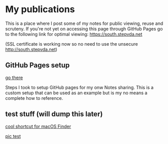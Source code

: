 # My publications #

This is a place where I post some of my notes for public viewing, reuse and scruteny.
If you're not yet on accessing this page through GitHub Pages go to the following link for optimal viewing:
<https://south.stepvda.net>

(SSL certificate is working now so no need to use the unsecure <http://south.stepvda.net>)


## GitHub Pages setup ## 

[go there](gitub_pages_setup.md)

Steps I took to setup GitHub pages for my onw Notes sharing. This is a custom setup that can be used as an example but is my no means a complete how to reference.




## test stuff (will dump this later) ##

[cool shortcut for macOS Finder](finder_minimalistic_view_shortcut.md)

[pic test](picture_tst.md)


